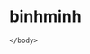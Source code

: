 # binhminh
<html>
	<head>
		<title> Bài học javascript</title>
		<script type = 'text/javascript'>
		//document.write('<h1>Hello the world of javascript</h1>');
		</script>
		<script src ='C:\Users\Asus\Documents\phát triển web\219.js'>
		</script>
	</head>
	<body>
		
	</body>
</html>
